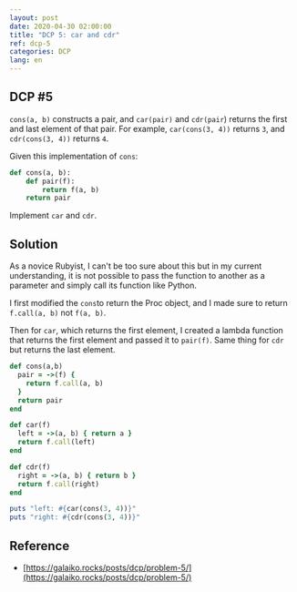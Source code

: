 ```yaml
---
layout: post
date: 2020-04-30 02:00:00
title: "DCP 5: car and cdr"
ref: dcp-5
categories: DCP
lang: en
---
```


## **DCP #5**
`cons(a, b)` constructs a pair, and `car(pair)` and `cdr(pair`) returns the first and last element of that pair. For example, `car(cons(3, 4))` returns `3`, and `cdr(cons(3, 4))` returns `4`.

Given this implementation of `cons`:

```py
def cons(a, b):
    def pair(f):
        return f(a, b)
    return pair
```
Implement `car` and `cdr`.

<div class="divider"></div>

## **Solution**

As a novice Rubyist, I can't be too sure about this but in my current understanding, it is not
possible to pass the function to another as a parameter and simply call its function like Python.

I first modified the `cons`to return the Proc object, and I made sure to return `f.call(a, b)` not 
`f(a, b)`. 

Then for `car`, which returns the first element, I created a lambda function that returns the 
first element and passed it to `pair(f)`. Same thing for `cdr` but returns the last element.

```rb
def cons(a,b)
  pair = ->(f) {
    return f.call(a, b)
  }
  return pair
end

def car(f)
  left = ->(a, b) { return a }
  return f.call(left)
end

def cdr(f)
  right = ->(a, b) { return b }
  return f.call(right)
end

puts "left: #{car(cons(3, 4))}"
puts "right: #{cdr(cons(3, 4))}"
```

## **Reference**
- [https://galaiko.rocks/posts/dcp/problem-5/](https://galaiko.rocks/posts/dcp/problem-5/)
